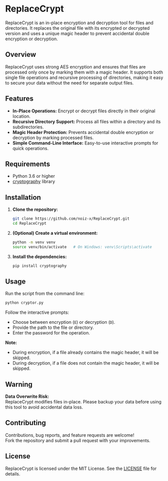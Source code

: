 # ReplaceCrypt

ReplaceCrypt is an in-place encryption and decryption tool for files and directories. It replaces the original file with its encrypted or decrypted version and uses a unique magic header to prevent accidental double encryption or decryption.

## Overview

ReplaceCrypt uses strong AES encryption and ensures that files are processed only once by marking them with a magic header. It supports both single file operations and recursive processing of directories, making it easy to secure your data without the need for separate output files.

## Features

- **In-Place Operations:** Encrypt or decrypt files directly in their original location.
- **Recursive Directory Support:** Process all files within a directory and its subdirectories.
- **Magic Header Protection:** Prevents accidental double encryption or decryption by marking processed files.
- **Simple Command-Line Interface:** Easy-to-use interactive prompts for quick operations.

## Requirements

- Python 3.6 or higher
- [cryptography](https://pypi.org/project/cryptography/) library

## Installation

1. **Clone the repository:**
   ```bash
   git clone https://github.com/noiz-x/ReplaceCrypt.git
   cd ReplaceCrypt
   ```

2. **(Optional) Create a virtual environment:**
   ```bash
   python -m venv venv
   source venv/bin/activate   # On Windows: venv\Scripts\activate
   ```

3. **Install the dependencies:**
   ```bash
   pip install cryptography
   ```

## Usage

Run the script from the command line:
```bash
python cryptor.py
```

Follow the interactive prompts:
- Choose between encryption (`E`) or decryption (`D`).
- Provide the path to the file or directory.
- Enter the password for the operation.

**Note:**  
- During encryption, if a file already contains the magic header, it will be skipped.
- During decryption, if a file does not contain the magic header, it will be skipped.

## Warning

**Data Overwrite Risk:**  
ReplaceCrypt modifies files in-place. Please backup your data before using this tool to avoid accidental data loss.

## Contributing

Contributions, bug reports, and feature requests are welcome!  
Fork the repository and submit a pull request with your improvements.

## License

ReplaceCrypt is licensed under the MIT License. See the [LICENSE](LICENSE) file for details.
